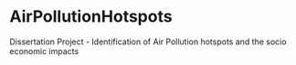 # AirPollutionHotspots
Dissertation Project - Identification of Air Pollution hotspots and the socio economic impacts
